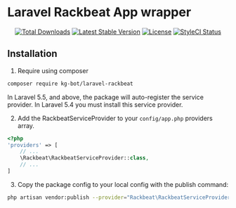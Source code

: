 # Laravel Rackbeat App wrapper

<p align="center"> 
<a href="https://packagist.org/packages/kg-bot/laravel-rackbeat"><img src="https://img.shields.io/packagist/dt/kg-bot/laravel-rackbeat.svg?style=flat-square" alt="Total Downloads"></a>
<a href="https://packagist.org/packages/kg-bot/laravel-rackbeat"><img src="https://img.shields.io/packagist/v/kg-bot/laravel-rackbeat.svg?style=flat-square" alt="Latest Stable Version"></a>
<a href="https://packagist.org/packages/kg-bot/laravel-rackbeat"><img src="https://img.shields.io/packagist/l/kg-bot/laravel-rackbeat.svg?style=flat-square" alt="License"></a>
<a href="https://styleci.io/repos/75620408"><img src="https://styleci.io/repos/75620408/shield?branch=master" alt="StyleCI Status"></a>
</p>

## Installation

1. Require using composer

``` bash
composer require kg-bot/laravel-rackbeat
```

In Laravel 5.5, and above, the package will auto-register the service provider. In Laravel 5.4 you must install this service provider.

2. Add the RackbeatServiceProvider to your `config/app.php` providers array.

``` php
<?php 
'providers' => [
    // ...
    \Rackbeat\RackbeatServiceProvider::class,
    // ...
]
```

3. Copy the package config to your local config with the publish command: 

``` bash
php artisan vendor:publish --provider="Rackbeat\RackbeatServiceProvider"
```